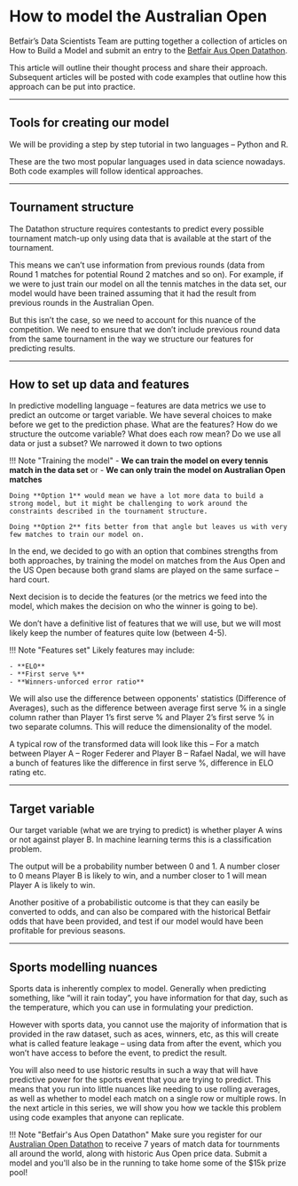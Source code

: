 # How to model the Australian Open

Betfair’s Data Scientists Team are putting together a collection of articles on How to Build a Model and submit an entry to the [Betfair Aus Open Datathon](https://www.betfair.com.au/hub/australian-open-datathon/).

This article will outline their thought process and share their approach. Subsequent articles will be posted with code examples that outline how this approach can be put into practice.

---
## Tools for creating our model

We will be providing a step by step tutorial in two languages – Python and R.

These are the two most popular languages used in data science nowadays. Both code examples will follow identical approaches.

---
## Tournament structure

The Datathon structure requires contestants to predict every possible tournament match-up only using data that is available at the start of the tournament.

This means we can’t use information from previous rounds (data from Round 1 matches for potential Round 2 matches and so on). For example, if we were to just train our model on all the tennis matches in the data set, our model would have been trained assuming that it had the result from previous rounds in the Australian Open.

But this isn’t the case, so we need to account for this nuance of the competition. We need to ensure that we don’t include previous round data from the same tournament in the way we structure our features for predicting results.

---
## How to set up data and features

In predictive modelling language – features are data metrics we use to predict an outcome or target variable. We have several choices to make before we get to the prediction phase. What are the features? How do we structure the outcome variable? What does each row mean? Do we use all data or just a subset? We narrowed it down to two options

!!! Note "Training the model"
    - **We can train the model on every tennis match in the data set** or
    - **We can only train the model on Australian Open matches**

    Doing **Option 1** would mean we have a lot more data to build a strong model, but it might be challenging to work around the constraints described in the tournament structure.

    Doing **Option 2** fits better from that angle but leaves us with very few matches to train our model on.

In the end, we decided to go with an option that combines strengths from both approaches, by training the model on matches from the Aus Open and the US Open because both grand slams are played on the same surface – hard court.

Next decision is to decide the features (or the metrics we feed into the model, which makes the decision on who the winner is going to be).

We don’t have a definitive list of features that we will use, but we will most likely keep the number of features quite low (between 4-5).

!!! Note "Features set"
    Likely features may include:

    - **ELO**
    - **First serve %**
    - **Winners-unforced error ratio**

We will also use the difference between opponents' statistics (Difference of Averages), such as the difference between average first serve % in a single column rather than Player 1’s first serve % and Player 2’s first serve % in two separate columns. This will reduce the dimensionality of the model.

A typical row of the transformed data will look like this – For a match between Player A – Roger Federer and Player B – Rafael Nadal, we will have a bunch of features like the difference in first serve %, difference in ELO rating etc.

---
## Target variable

Our target variable (what we are trying to predict) is whether player A wins or not against player B. In machine learning terms this is a classification problem.

The output will be a probability number between 0 and 1. A number closer to 0 means Player B is likely to win, and a number closer to 1 will mean Player A is likely to win.

Another positive of a probabilistic outcome is that they can easily be converted to odds, and can also be compared with the historical Betfair odds that have been provided, and test if our model would have been profitable for previous seasons.

---
## Sports modelling nuances

Sports data is inherently complex to model. Generally when predicting something, like “will it rain today”, you have information for that day, such as the temperature, which you can use in formulating your prediction.

However with sports data, you cannot use the majority of information that is provided in the raw dataset, such as aces, winners, etc, as this will create what is called feature leakage – using data from after the event, which you won’t have access to before the event, to predict the result.

You will also need to use historic results in such a way that will have predictive power for the sports event that you are trying to predict. This means that you run into little nuances like needing to use rolling averages, as well as whether to model each match on a single row or multiple rows. In the next article in this series, we will show you how we tackle this problem using code examples that anyone can replicate.

!!! Note "Betfair's Aus Open Datathon"
    Make sure you register for our [Australian Open Datathon](https://www.betfair.com.au/hub/australian-open-datathon/) to receive 7 years of match data for tournments all around the world, along with historic Aus Open price data. Submit a model and you'll also be in the running to take home some of the $15k prize pool!